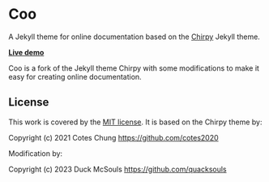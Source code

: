 # Coo

A Jekyll theme for online documentation based on the [Chirpy][chirpy] Jekyll
theme.

[**Live demo**][demo]

Coo is a fork of the Jekyll theme Chirpy with some modifications to make it easy
for creating online documentation.

## License

This work is covered by the [MIT license][license].  It is based on the Chirpy
theme by:

Copyright (c) 2021 Cotes Chung https://github.com/cotes2020

Modification by:

Copyright (c) 2023 Duck McSouls https://github.com/quacksouls

[chirpy]: https://github.com/cotes2020/jekyll-theme-chirpy
[demo]: https://quacksouls.github.io/tekyll/
[license]: https://github.com/quacksouls/jekyll-theme-coo/blob/master/LICENSE
